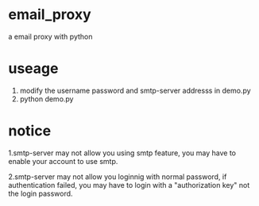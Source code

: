 # email_proxy
a email proxy with python

# useage
1. modify the username password and smtp-server addresss in demo.py
2. python demo.py
 
# notice
1.smtp-server may not allow you using smtp feature, you may have to enable your account to use smtp.

2.smtp-server may not allow you loginnig with normal password, if authentication failed, you may have to login with a "authorization key" not the login password.
